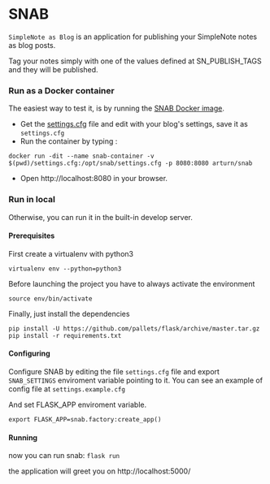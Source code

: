 # SNAB

`SimpleNote as Blog` is an application for publishing your SimpleNote notes as blog posts.

Tag your notes simply with one of the values defined at SN_PUBLISH_TAGS and they will be published.

### Run as a Docker container

The easiest way to test it, is by running the [SNAB Docker image](https://hub.docker.com/repository/docker/arturn/snab).
- Get the [settings.cfg](https://github.com/anebot/snab/blob/master/settings.example.cfg) file and edit with your blog's settings, save it as `settings.cfg`
- Run the container by typing : 
```
docker run -dit --name snab-container -v $(pwd)/settings.cfg:/opt/snab/settings.cfg -p 8080:8080 arturn/snab
```
- Open http://localhost:8080 in your browser.


### Run in local
Otherwise, you can run it in the built-in develop server.

#### Prerequisites

First create a virtualenv with python3

```
virtualenv env --python=python3
```

Before launching the project you have to always activate the environment

```
source env/bin/activate
```

Finally, just install the dependencies

```
pip install -U https://github.com/pallets/flask/archive/master.tar.gz
pip install -r requirements.txt
```

#### Configuring

Configure SNAB by editing the file ```settings.cfg``` file and export ```SNAB_SETTINGS``` enviroment variable pointing to it.
You can see an example of config file at ```settings.example.cfg```

And set FLASK_APP enviroment variable.
```
export FLASK_APP=snab.factory:create_app()
```

#### Running

now you can run snab:
```flask run```

the application will greet you on
http://localhost:5000/

